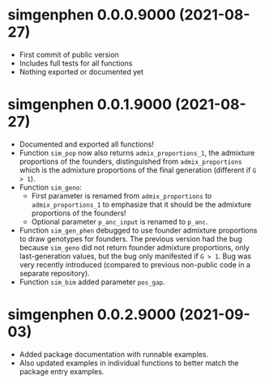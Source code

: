 # simgenphen 0.0.0.9000 (2021-08-27)

- First commit of public version
- Includes full tests for all functions
- Nothing exported or documented yet

# simgenphen 0.0.1.9000 (2021-08-27)

- Documented and exported all functions!
- Function `sim_pop` now also returns `admix_proportions_1`, the admixture proportions of the founders, distinguished from `admix_proportions` which is the admixture proportions of the final generation (different if `G > 1`).
- Function `sim_geno`:
  - First parameter is renamed from `admix_proportions` to `admix_proportions_1` to emphasize that it should be the admixture proportions of the founders!
  - Optional parameter `p_anc_input` is renamed to `p_anc`.
- Function `sim_gen_phen` debugged to use founder admixture proportions to draw genotypes for founders.
  The previous version had the bug because `sim_geno` did not return founder admixture proportions, only last-generation values, but the bug only manifested if `G > 1`.
  Bug was very recently introduced (compared to previous non-public code in a separate repository).
- Function `sim_bim` added parameter `pos_gap`.

# simgenphen 0.0.2.9000  (2021-09-03)

- Added package documentation with runnable examples.
- Also updated examples in individual functions to better match the package entry examples.
